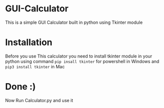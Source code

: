 # GUI-Calculator
This is a simple GUI Calculator built in python using Tkinter module
# Installation
Before you use This calculator you need to install tkinter module in your python using command `pip insall tkinter` for powershell in Windows and `pip3 install tkinter` in Mac
# Done :)
Now Run Calculator.py and use it
